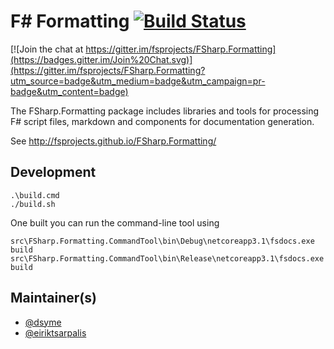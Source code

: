 F# Formatting [![Build Status](https://travis-ci.org/fsprojects/FSharp.Formatting.svg?branch=master)](https://travis-ci.org/fsprojects/FSharp.Formatting)
=================================

[![Join the chat at https://gitter.im/fsprojects/FSharp.Formatting](https://badges.gitter.im/Join%20Chat.svg)](https://gitter.im/fsprojects/FSharp.Formatting?utm_source=badge&utm_medium=badge&utm_campaign=pr-badge&utm_content=badge)
 
The FSharp.Formatting package includes libraries and tools for processing F# script files, markdown and components
for documentation generation.

See http://fsprojects.github.io/FSharp.Formatting/


## Development

    .\build.cmd
    ./build.sh


One built you can run the command-line tool using 

    src\FSharp.Formatting.CommandTool\bin\Debug\netcoreapp3.1\fsdocs.exe build
    src\FSharp.Formatting.CommandTool\bin\Release\netcoreapp3.1\fsdocs.exe build

## Maintainer(s)

- [@dsyme](https://github.com/dsyme)
- [@eiriktsarpalis](https://github.com/eiriktsarpalis)
